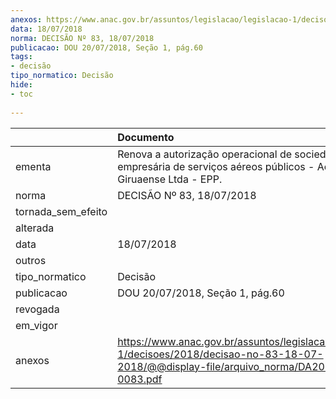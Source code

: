 ```yaml
---
anexos: https://www.anac.gov.br/assuntos/legislacao/legislacao-1/decisoes/2018/decisao-no-83-18-07-2018/@@display-file/arquivo_norma/DA2018-0083.pdf
data: 18/07/2018
norma: DECISÃO Nº 83, 18/07/2018
publicacao: DOU 20/07/2018, Seção 1, pág.60
tags:
- decisão
tipo_normatico: Decisão
hide: 
- toc 
 
---
```


|                    | Documento                                                                                                                                    |
|:-------------------|:---------------------------------------------------------------------------------------------------------------------------------------------|
| ementa             | Renova a autorização operacional de sociedade empresária de serviços aéreos públicos - Aero Agrícola Giruaense Ltda - EPP.                   |
| norma              | DECISÃO Nº 83, 18/07/2018                                                                                                                    |
| tornada_sem_efeito |                                                                                                                                              |
| alterada           |                                                                                                                                              |
| data               | 18/07/2018                                                                                                                                   |
| outros             |                                                                                                                                              |
| tipo_normatico     | Decisão                                                                                                                                      |
| publicacao         | DOU 20/07/2018, Seção 1, pág.60                                                                                                              |
| revogada           |                                                                                                                                              |
| em_vigor           |                                                                                                                                              |
| anexos             | https://www.anac.gov.br/assuntos/legislacao/legislacao-1/decisoes/2018/decisao-no-83-18-07-2018/@@display-file/arquivo_norma/DA2018-0083.pdf |